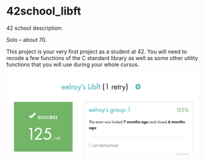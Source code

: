 # 42school_libft

42 school description:

Solo – about 70.

This project is your very first project as a student at 42. You will need to recode a few functions of the C standard library as well as some other utility functions that you will use during your whole cursus.


![This is an image](https://github.com/d-vasily/42school_libft/blob/master/score.png)
